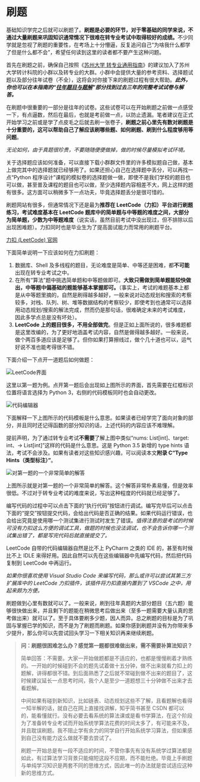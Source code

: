 # 刷题

基础知识学完之后就可以刷题了。<b>刷题是必要的环节，对于零基础的同学来说，不通过大量刷题来巩固知识通常情况下很难在转专业考试中取得较好的成绩。</b>不少同学就是忽视了刷题的重要性，在考场上十分懵逼，反复追问自己“为啥我什么都学了但是什么都不会”，希望任何读到这里的读者都不要产生这种问题。

首先在刷题之前，确保自己按照《[苏州大学 转专业通用指南](https://gaoge011022.gitbook.io/suda-major-change-guide-universal/)》的建议加入了苏州大学转计科院的小群以及转专业的大群。小群中会提供大量的参考资料、选择题试题以及部分往年试卷（不全），这将会对你接下来的刷题过程有很大帮助。**_此外，你也可以在本指南的“[往年题目与题解](../题解/2020.md)”部分找到过去三年的完整考试试卷与解答。_**

在刷题中很重要的一部分是往年的试卷。这些试卷可以在开始刷题之前做一点感受一下，有点逼数，然后在最后，也就是考前做一点，以防止遗漏。笔者建议在正式开始学习之前或是学了点皮毛之后就去刷一张卷子，**刷题之前心里先有数对刷题是十分重要的，这可以帮助自己了解应该刷哪些题、如何刷题、刷到什么程度够用等问题**。

_无论如何，由于真题很珍贵，不要随随便便做掉，做的时候尽量模拟考试环境。_

关于选择题应该如何准备，可以直接下载小群群文件里的许多模拟题自己做，基本上做完其中的选择题就已经够用了。如果还担心自己在选择题中丢分，可以再找一点“Python 程序设计”课程的模拟卷的选择题做一做，即使不是我们学校的题目也可以做，甚至普及课程的题目也可以做，至少选择题内容相差不大，网上这样的题有很多。这方面可以稍微多下一点功夫，毕竟选择题丢分是很可惜的。

刷题网站有很多，但通常情况下还是最为**推荐在 LeetCode（力扣）平台进行刷题练习，考试难度基本在 LeetCode 题库中的简单题与中等题的难度之间，大部分为简单题，少数为中等题难度**（说实话，虽然目前考试中没出现过，但不排除以后出现困难题）。力扣同时也是毕业生为了提高面试能力而常用的刷题平台。

[力扣 (LeetCode) 官网](https://leetcode-cn.com/problemset/all/)

下面简单说明一下应该如何在力扣刷题：

1. 数据库、Shell 及多线程的题目，无论难度是简单、中等还是困难，都**不可能**出现在转专业考试之中。
2. 在所有“算法”题中挑选简单题和中等题做即可。**大致只需做到简单题能较快做出，中等题中偏基础的题能够基本掌握即可。**（事实上，考试的难题基本上都是从中等题里摘的，自然是刷得越多越好，一般来说对动态规划和搜索的考察较多，对栈、队列、树、堆等数据结构的考察较少，即使考到也通常可以选择用动态规划/搜索的解法完成，然而仍是那句话，很难确定未来的考试难度，因此多学点总是没有坏处）。
3. **LeetCode 上的题目很多，不用全部做完**。但是正如上面所说的，很多难题都是这里改编的，为了更好地涵盖考试内容，自然是做得越多越好。一般来说，做个两百多道应该是足够了。但你如果打算擦线过，做个几十道也可以，运气好说不准也能考得很不错。

下面介绍一下点开一道题后如何做题：

![LeetCode界面](https://pic2.zhimg.com/80/v2-9cda4adf42b6c9ba2fc49e8fee945801_720w.jpg)

这里以第一题为例。点开第一题后会出现如上图所示的界面，首先需要在红框标识位置将语言选择为 Python 3，右侧的代码模板同时也会自动更改。

![代码编辑器](https://pic1.zhimg.com/80/v2-d3361059c952be47d1dae9fb5de8601c_720w.jpg)

下面解释一下上图所示的代码模板是什么意思。如果读者已经学完了面向对象的部分，并且同时还记得函数的部分知识的话，上述代码的内容应该不难理解。

提前声明，为了通过转专业考试**不需要**了解上图中类似“nums: List[int]、target: int、-> List[int]”这样的代码是什么意思。这是 Python 3.5 新增的 type hints 语法，考试不会涉及。如果有读者对这些知识感兴趣，可以阅读本文**附录 C“Type Hints（类型标注）”**。

![对第一题的一个非常简单的解答](https://pic3.zhimg.com/80/v2-3c329843e8f06c688f03df4224ac3aea_720w.jpg)

上图所示就是对第一题的一个非常简单的解答。这个解答非常朴素易懂，但是效率很低。不过对于转专业考试的难度来说，写出这种程度的代码就已经足够了。

编写代码的过程中可以点击下面的“执行代码”按钮进行调试。编写完毕后可以点击下面的“提交”按钮提交代码，会给出代码是否正确的结果。如果代码运行错误，也会给出究竟是使用哪一个测试集进行测试时发生了错误。_值得注意的是考试的时候可没有力扣这么方便的调试工具，做题的时候也没法调试，也不会告诉你哪一个测试集出错了，都是写完代码后就直接提交了。_

LeetCode 自带的代码编辑器自然是比不上 PyCharm 之类的 IDE 的，甚至有时候比不上 IDLE 来得好用。因此自然可以先在这些编辑器中先编写代码，然后把代码复制到 LeetCode 中再运行。

_如果你很喜欢使用 Visual Studio Code 来编写代码，那么或许可以尝试其第三方扩展库中的 LeetCode 力扣插件，该插件将力扣直接内置到了 VSCode 之中，用起来颇为方便。_

刷题做到心里有数就可以了。一般来说，刷到往年真题的大部分题目（五六题）能够很快做出来，并且剩下的题能在稍微思考后做出来（至多一题需要大量认真的思考做出来）就可以了。至于具体要刷多少题，因人而异。总之刷题的目标是为了巩固与掌握已学的知识，而不是为了刷题而刷题。如果你感到刷题并没有为你带来多少提升，那么你可以先尝试回头学习一下相关知识再来继续刷题。

> **问：刷题很困难怎么办？感觉第一题都很难做出来，需不需要补算法知识？**
>
> 简单回答：不需要。大家一开始做题都是不适应的，也都是慢慢刷着才熟练的。一开始的时候碰到不会的题先试着做十五分钟，做不出来就看力扣上的题解，讲得都很不错。到后面熟悉了之后就不常碰到做不出来的题目了，这时候建议延长一点思考时间，我个人是至少一道题想三十分钟做不出来才去看题解。
>
> 中间如果有碰到新知识，比如链表、动态规划这些不了解，且看题解也看得一知半解的话，就自己在网上直接找讲解，知乎简书甚至 CSDN 都可以的，能看懂就行。没有必要去看系统的算法课或是看书学算法，在这个阶段为了准备转专业考试而开始系统学算法花费的时间太多了，有可能来不及，并且耽误刷题。我不阻止学有余力的同学自行开始系统学习算法，但如果感到自己没有能力这么做就不要去尝试了。
>
> 刷题一开始总是有一段不适应的时间，不管你事先有没有系统学过算法都是如此，有过算法学习背景只能缩短这段不应期，而不能杜绝。毕竟上手刷题与单纯学习知识是两套不同的思维方式，因此唯一的办法就是尝试适应这种新的思维方式。
